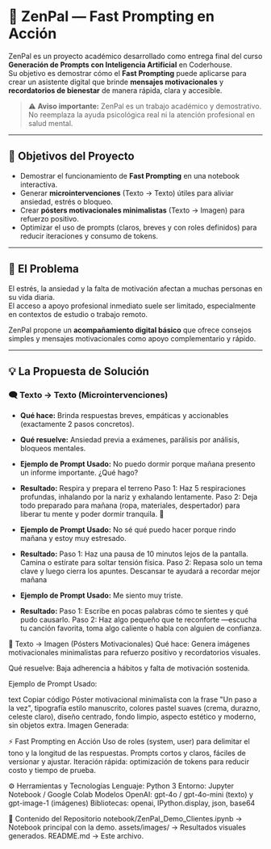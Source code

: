 # 🧘 ZenPal — Fast Prompting en Acción

ZenPal es un proyecto académico desarrollado como entrega final del curso **Generación de Prompts con Inteligencia Artificial** en Coderhouse.  
Su objetivo es demostrar cómo el **Fast Prompting** puede aplicarse para crear un asistente digital que brinde **mensajes motivacionales** y **recordatorios de bienestar** de manera rápida, clara y accesible.  

> ⚠️ **Aviso importante:** ZenPal es un trabajo académico y demostrativo.  
> No reemplaza la ayuda psicológica real ni la atención profesional en salud mental.

---

## 🎯 Objetivos del Proyecto

- Demostrar el funcionamiento de **Fast Prompting** en una notebook interactiva.
- Generar **microintervenciones** (Texto → Texto) útiles para aliviar ansiedad, estrés o bloqueo.
- Crear **pósters motivacionales minimalistas** (Texto → Imagen) para refuerzo positivo.
- Optimizar el uso de prompts (claros, breves y con roles definidos) para reducir iteraciones y consumo de tokens.

---

## 🧩 El Problema

El estrés, la ansiedad y la falta de motivación afectan a muchas personas en su vida diaria.  
El acceso a apoyo profesional inmediato suele ser limitado, especialmente en contextos de estudio o trabajo remoto.  

ZenPal propone un **acompañamiento digital básico** que ofrece consejos simples y mensajes motivacionales como apoyo complementario y rápido.

---

## 💡 La Propuesta de Solución

### 🗨️ Texto → Texto (Microintervenciones)
- **Qué hace:** Brinda respuestas breves, empáticas y accionables (exactamente 2 pasos concretos).
- **Qué resuelve:** Ansiedad previa a exámenes, parálisis por análisis, bloqueos mentales.
- **Ejemplo de Prompt Usado:**
No puedo dormir porque mañana presento un informe importante. ¿Qué hago?

- **Resultado:**
Respira y prepara el terreno
Paso 1: Haz 5 respiraciones profundas, inhalando por la nariz y exhalando lentamente.
Paso 2: Deja todo preparado para mañana (ropa, materiales, despertador) para liberar tu mente y poder dormir tranquila. 🌙


- **Ejemplo de Prompt Usado:**
No sé qué puedo hacer porque rindo mañana y estoy muy estresado.

- **Resultado:**
Paso 1: Haz una pausa de 10 minutos lejos de la pantalla. Camina o estírate para soltar tensión física.
Paso 2: Repasa solo un tema clave y luego cierra los apuntes. Descansar te ayudará a recordar mejor mañana


- **Ejemplo de Prompt Usado:**
Me siento muy triste.
- **Resultado:**
Paso 1: Escribe en pocas palabras cómo te sientes y qué pudo causarlo.
Paso 2: Haz algo pequeño que te reconforte —escucha tu canción favorita, toma algo caliente o habla con alguien de confianza.


🎨 Texto → Imagen (Pósters Motivacionales)
Qué hace: Genera imágenes motivacionales minimalistas para refuerzo positivo y recordatorios visuales.

Qué resuelve: Baja adherencia a hábitos y falta de motivación sostenida.

Ejemplo de Prompt Usado: 

text
Copiar código
Póster motivacional minimalista con la frase "Un paso a la vez",
tipografía estilo manuscrito, colores pastel suaves (crema, durazno, celeste claro),
diseño centrado, fondo limpio, aspecto estético y moderno, sin objetos extra.
Imagen Generada:

⚡ Fast Prompting en Acción
Uso de roles (system, user) para delimitar el tono y la longitud de las respuestas.
Prompts cortos y claros, fáciles de versionar y ajustar.
Iteración rápida: optimización de tokens para reducir costo y tiempo de prueba.

⚙️ Herramientas y Tecnologías
Lenguaje: Python 3
Entorno: Jupyter Notebook / Google Colab
Modelos OpenAI: gpt-4o / gpt-4o-mini (texto) y gpt-image-1 (imágenes)
Bibliotecas: openai, IPython.display, json, base64

📂 Contenido del Repositorio
notebook/ZenPal_Demo_Clientes.ipynb → Notebook principal con la demo.
assets/images/ → Resultados visuales generados.
README.md → Este archivo.

